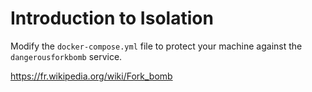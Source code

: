 # Introduction to Isolation

Modify the `docker-compose.yml` file to protect your machine against the `dangerousforkbomb` service.

https://fr.wikipedia.org/wiki/Fork_bomb
